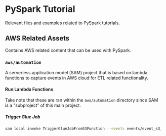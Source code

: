 # PySpark Tutorial

Relevant files and examples related to PySpark tutorials.

## AWS Related Assets

Contains AWS related content that can be used with PySpark.

### `aws/automation`

A serverless application model (SAM) project that is based on lambda functions to capture events in AWS cloud for ETL related functionality.

#### Run Lambda Functions

Take note that these are ran within the `aws/automation` directory since SAM is a "subproject" of this main project.

##### Trigger Glue Job

```bash
sam local invoke TriggerGlueJobFromS3Function --events events/event_s3_put.json --debug
```
